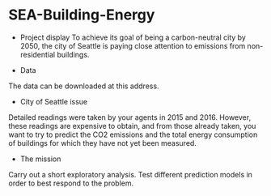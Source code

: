# SEA-Building-Energy
- Project display
To achieve its goal of being a carbon-neutral city by 2050, the city of Seattle is paying close attention to emissions from non-residential buildings.

- Data

The data can be downloaded at this address.

- City of Seattle issue

Detailed readings were taken by your agents in 2015 and 2016. However, these readings are expensive to obtain, and from those already taken, you want to try to predict the CO2 emissions and the total energy consumption of buildings for which they have not yet been measured.

- The mission

Carry out a short exploratory analysis.
Test different prediction models in order to best respond to the problem.
